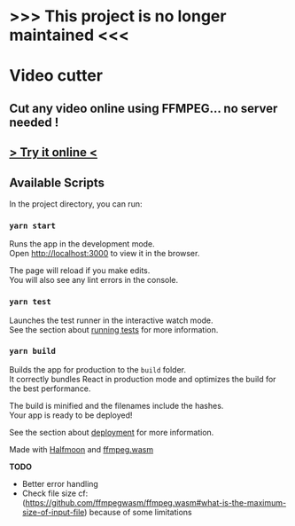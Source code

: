# >>> This project is no longer maintained <<<

# Video cutter

## Cut any video online using FFMPEG... no server needed !

## [> Try it online <](http://video-cutter.tools/)

## Available Scripts

In the project directory, you can run:

### `yarn start`

Runs the app in the development mode.<br />
Open [http://localhost:3000](http://localhost:3000) to view it in the browser.

The page will reload if you make edits.<br />
You will also see any lint errors in the console.

### `yarn test`

Launches the test runner in the interactive watch mode.<br />
See the section about [running tests](https://facebook.github.io/create-react-app/docs/running-tests) for more information.

### `yarn build`

Builds the app for production to the `build` folder.<br />
It correctly bundles React in production mode and optimizes the build for the best performance.

The build is minified and the filenames include the hashes.<br />
Your app is ready to be deployed!

See the section about [deployment](https://facebook.github.io/create-react-app/docs/deployment) for more information.

Made with [Halfmoon](https://www.gethalfmoon.com/) and [ffmpeg.wasm](https://github.com/ffmpegwasm/ffmpeg.wasm)

**TODO**

- Better error handling
- Check file size cf: (https://github.com/ffmpegwasm/ffmpeg.wasm#what-is-the-maximum-size-of-input-file) because of some limitations
